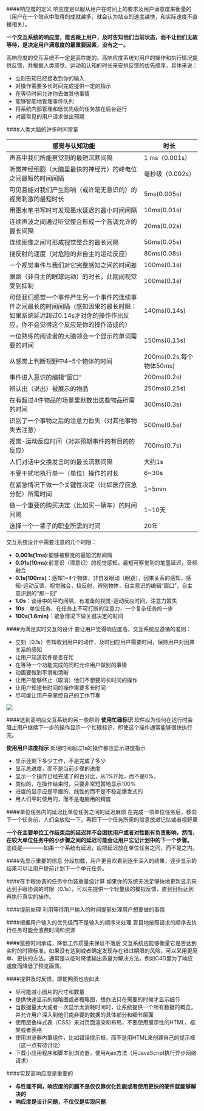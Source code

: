 ####响应度的定义
响应度是以服从用户在时间上的要求及用户满意度来衡量的（用户在一个站点中取得的成就越多，就会认为站点的速度越快，和实际速度不直接相关）。

**一个交互系统的响应度，能否跟上用户，及时告知他们当前状态，而不让他们无故等待，是决定用户满意度的最重要因素，没有之一。**

高响应度的交互系统不一定是高性能的。高响应度系统对用户的操作和执行情况提供反馈，并根据人类感觉、运动和认知的时长来安排反馈的优先顺序，具体来说：

- 立刻告知已经接收到你的输入
- 对操作需要多长时间完成提供一定的指示
- 在等待时间允许你去做其他事情
- 能够智能地管理事件队列
- 将系统内部管理和低优先级的任务放在后台运行
- 对最常见的用户请求做出预期

####人类大脑的许多时间常量


|感觉与认知功能   |  时长 |
|-----|-----|
|声音中我们所能察觉到的最短沉默间隔|1 ms（0.001s）|
|听觉神经细胞（大脑里最快的神经元）的峰电位之间最短的时间间隔 | 毫秒级（0.002s）|
|可见且能对我们产生影响（或许是无意识的）的视觉刺激的最短时长 | 5ms(0.005s)|
|用墨水笔书写时可发现墨水延迟的最小时间间隔|10ms(0.01s)|
|连续声波之间通过听觉整合形成一个音调允许的最长间隔 | 20ms(0.02s)|
|连续图像之间可形成视觉整合的最长间隔|50ms(0.05s)|
|挠反射的速度（对危险的非自主的运动反应）|80ms(0.08s)|
|一个视觉事件与我们对它完整感知之间的时间差 | 100ms(0.1s)|
|眼跳（非自主的眼球运动）的时长，此期间视觉受到抑制|100ms(0.1s)|
|可使我们感觉一个事件产生另一个事件的连续事件之间最长的时间间隔（感知因果的最长时限：如果系统延迟超过0.14s才对你的操作作出反应，你不会觉得这个反应是你的操作造成的） | 140ms(0.14s)|
|一位熟练的阅读者的大脑领会一个显示的单词需要的时间 | 150ms(0.15s)|
|从感觉上判断视野中4~5个物体的时间 |200ms(0.2s,每个物体50ms)|
|事件进入意识的编辑“窗口”|200ms(0.2s)|
|辨认出（说出）被展示的物品|250ms(0.25s)|
|在有超过4件物品的场景里默数出这些物品所需的时间| 300ms(0.3s)|
|识别了一个事物之后的注意力暂失（对其他事物失去注意）|500ms(0.5s)|
|视觉-运动反应时间（对非预期事件的有目的的反应）|700ms(0.7s)|
|人们对话中交换发言时的最长沉默间隔|大约1s|
|不受干扰地执行单一（单位）操作的时长|6~30s|
|在紧急情况下做一个关键性决定（比如医疗应急分配）所需时间|1~5min|
|做一个重要的购买决定（比如买一辆车）的时间间隔|1~10天|
|选择一个一辈子的职业所需的时间 |20年|

交互系统设计中需要注意的几个时限：

- **0.001s(1ms)**:能够被察觉的最短沉默间隔
- **0.01s(10ms)**:前意识（潜意识）的视觉感知，最短可察觉到的笔墨延迟，音频融合
- **0.1s(100ms)**：感知1~4个物体，非自发眼动（眼跳），因果关系的感知，感知-运动反馈，视觉融合，挠反射，辨别物体，自主意识的编辑“窗口”，自主意识到的“那一刻”
- **1.0s**：谈话中的平均间隔，有准备的视觉-运动反应时间，注意力暂失
- **10s**：单位任务、在任务上不可打断的注意力，一个复杂任务的一步
- **100s(1.6min)**：紧急情况下做关键决定的时间

####为满足实时交互的设计
要让用户觉得响应度高，交互系统应遵循的准则：

- 立刻（0.1s）告知收到用户的动作，及时回应用户需要时间，保持用户对因果关系的感知
- 让用户知道软件是否在忙
- 在等待一个功能完成的同时允许用户做别的事情
- 动画要做到平滑和清晰
- 让用户能够终止（取消）他们不想要的长时间的操作
- 让用户知道长时间的操作需要多长时间
- 尽可能让用户来掌控自己的工作节奏

![](/assets/Snipaste_2017-11-09_12-45-46.png)

####达到高响应交互系统的另一些原则
**使用忙碌标识**
软件应为任何在运行时会阻止用户继续下一步的操作显示一个忙碌标识，即使这个操作通常能够很快执行完。

**使用用户进度指示**
处理时间超过1s的操作都应显示进度指示
- 显示还剩下多少工作，不是完成了多少
- 显示总进度，而不是当前步骤的进度
- 显示一个操作已经完成了的百分比，从1%开始，而不是0%。
- 类似的，在操作结束时，只要非常短暂地显示100%
- 进度的显示应是平缓的、线性的而不是不稳定爆发式的
- 用人们平时使用的，而不是电脑用的精度

####单位任务内的延迟比单位任务之间的延迟麻烦
在完成一项单位任务后，移向下一个任务前，人们会放松一下，再把下一个任务所需的信息放进记忆或者视野里

**一个在主要单位工作结束后的延迟并不会困扰用户或者对性能有负责影响，然而，在较大单位任务中的小步骤之间的延迟可能会让用户忘记计划中的下一个步骤。** 底线是————如果一个系统有延迟，应把延迟放在单位任务之间，而不是之内。

####先显示重要的信息
分段加载，用户更喜欢看到逐步深入的结果，逐步显示的结果可以让用户提前计划下一个单元任务。

####在手眼协调的任务中伪装重量级计算
如果你的系统无法足够快地更新显示来达到手眼协调的时限（0.1s），可以先提供一个轻量级的模拟反馈，直到目标达到再执行真实的操作。

####提前处理
利用等待用户输入的时间提前处理用户想要做的事情

####根据用户输入的优先级而不是输入的顺序来处理
盲目地按照请求的顺序去执行任务可能会浪费时间和资源

####监控时间承诺，降低工作质量来保证不落后
交互系统应能够衡量它是否达到实时的时限标准，如果没有达到或者确定发现存在错过期限的风险，可以采用更简单、更快的方法，通常是以临时降低输出质量为解决方法。例如C4D里为了响应速度而降低了预览画质。

####提供及时反馈，即使网页也应如此
- 尽可能减小图片的尺寸和数量
- 提供快速显示的缩略图或者概略图，想办法只在需要的时候才显示细节
- 当数据量太大或者一次显示太消耗时间时，让系统提供一个所有数据的概览，并允许用户深入到他们南非要的数据的具体部分和细节层面
- 使用层叠样式表（CSS）来对页面渲染和布局，不要使用展示性的HTML、框架或者表格
- 使用浏览器内置组件，比如错误提示框，而不是用HTML来创建自己的提示框（这一点有待讨论）
- 下载小应用程序和脚本到浏览器，使用Ajax方法（用JavaScript执行异步网络请求）

####实现高响应度是重要的
- **与性能不同，响应度的问题不是仅仅靠优化性能或者使用更快的硬件就能够解决的**
- **响应度是设计问题，不仅仅是实现问题**


